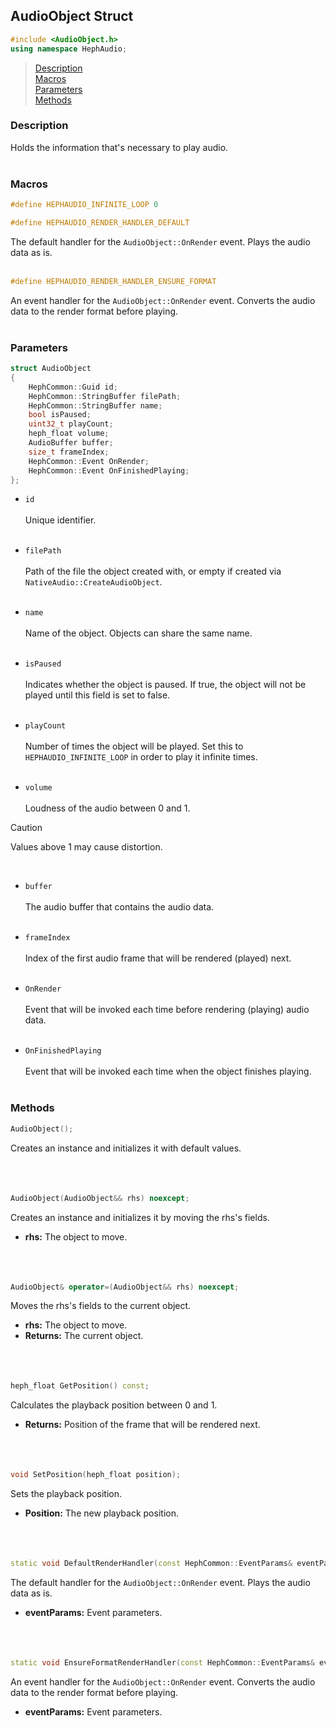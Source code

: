 ## AudioObject Struct
```c++
#include <AudioObject.h>
using namespace HephAudio;
```

> [Description](#description)<br>
[Macros](#macros)<br>
[Parameters](#parameters)<br>
[Methods](#methods)

### Description
Holds the information that's necessary to play audio.
<br><br>

### Macros
```c++
#define HEPHAUDIO_INFINITE_LOOP 0
```

```c++
#define HEPHAUDIO_RENDER_HANDLER_DEFAULT
```
The default handler for the ``AudioObject::OnRender`` event. Plays the audio data as is.
<br><br>

```c++
#define HEPHAUDIO_RENDER_HANDLER_ENSURE_FORMAT
```
An event handler for the ``AudioObject::OnRender`` event. Converts the audio data to the render format before playing.
<br><br>

### Parameters
```c++
struct AudioObject
{
	HephCommon::Guid id;
	HephCommon::StringBuffer filePath;
	HephCommon::StringBuffer name;
	bool isPaused;
	uint32_t playCount;
	heph_float volume;
	AudioBuffer buffer;
	size_t frameIndex;
	HephCommon::Event OnRender;
	HephCommon::Event OnFinishedPlaying;
};
```

- ``id``
<br><br>
Unique identifier.
<br><br>

- ``filePath``
<br><br>
Path of the file the object created with, or empty if created via ``NativeAudio::CreateAudioObject``.
<br><br>

- ``name``
<br><br>
Name of the object. Objects can share the same name.
<br><br>

- ``isPaused``
<br><br>
Indicates whether the object is paused. If true, the object will not be played until this field is set to false.
<br><br>

- ``playCount``
<br><br>
Number of times the object will be played. Set this to ``HEPHAUDIO_INFINITE_LOOP`` in order to play it infinite times.
<br><br>

- ``volume``
<br><br>
Loudness of the audio between 0 and 1.
> [!CAUTION]
> Values above 1 may cause distortion.

<br>

- ``buffer``
<br><br>
The audio buffer that contains the audio data.
<br><br>

- ``frameIndex``
<br><br>
Index of the first audio frame that will be rendered (played) next. 
<br><br>

- ``OnRender``
<br><br>
Event that will be invoked each time before rendering (playing) audio data. 
<br><br>

- ``OnFinishedPlaying``
<br><br>
Event that will be invoked each time when the object finishes playing. 
<br><br>

### Methods
```c++
AudioObject();
```
Creates an instance and initializes it with default values.
<br><br><br><br>

```c++
AudioObject(AudioObject&& rhs) noexcept;
```
Creates an instance and initializes it by moving the rhs's fields.
- **rhs:** The object to move.
<br><br><br><br>

```c++
AudioObject& operator=(AudioObject&& rhs) noexcept;
```
Moves the rhs's fields to the current object.
- **rhs:** The object to move.
- **Returns:** The current object.
<br><br><br><br>

```c++
heph_float GetPosition() const;
```
Calculates the playback position between 0 and 1.
- **Returns:** Position of the frame that will be rendered next.
<br><br><br><br>

```c++
void SetPosition(heph_float position);
```
Sets the playback position.
- **Position:** The new playback position.
<br><br><br><br>

```c++
static void DefaultRenderHandler(const HephCommon::EventParams& eventParams);
```
The default handler for the ``AudioObject::OnRender`` event. Plays the audio data as is.
- **eventParams:** Event parameters.
<br><br><br><br>

```c++
static void EnsureFormatRenderHandler(const HephCommon::EventParams& eventParams);
```
An event handler for the ``AudioObject::OnRender`` event. Converts the audio data to the render format before playing.
- **eventParams:** Event parameters.
<br><br><br><br>
